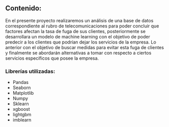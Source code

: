 ## Contenido:

En el presente proyecto realizaremos un análisis de una base de datos correspondiente al rubro de telecomunicaciones para poder concluir que factores afectan la tasa de fuga de sus clientes, posteriormente se desarrollara un modelo de machine learning con el objetivo de poder predecir a los clientes que podrían dejar los servicios de la empresa. Lo anterior con el objetivo de buscar medidas para evitar esta fuga de clientes y finalmente se abordarán alternativas a tomar con respecto a ciertos servicios específicos que posee la empresa.

### Librerías utilizadas:
- Pandas
- Seaborn
- Matplotlib
- Numpy
- Sklearn
- xgboost
- lightgbm
- imblearn
